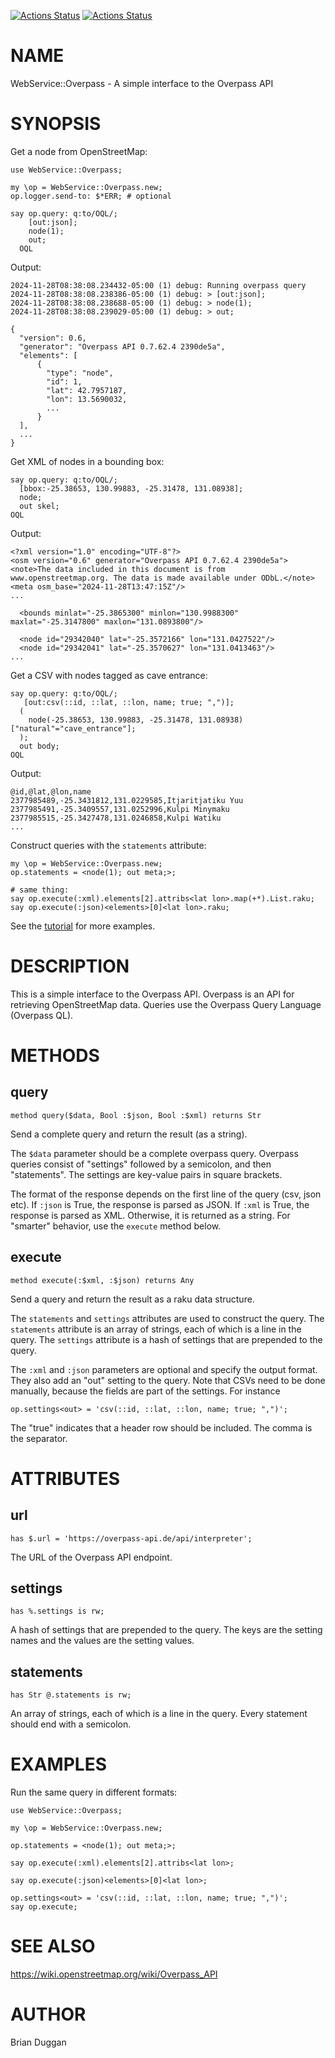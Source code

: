 [![Actions Status](https://github.com/bduggan/raku-webservice-overpass/actions/workflows/linux.yml/badge.svg)](https://github.com/bduggan/raku-webservice-overpass/actions/workflows/linux.yml)
[![Actions Status](https://github.com/bduggan/raku-webservice-overpass/actions/workflows/macos.yml/badge.svg)](https://github.com/bduggan/raku-webservice-overpass/actions/workflows/macos.yml)

NAME
====

WebService::Overpass - A simple interface to the Overpass API

SYNOPSIS
========

Get a node from OpenStreetMap:

    use WebService::Overpass;

    my \op = WebService::Overpass.new;
    op.logger.send-to: $*ERR; # optional

    say op.query: q:to/OQL/;
        [out:json];
        node(1);
        out;
      OQL

Output:

    2024-11-28T08:38:08.234432-05:00 (1) debug: Running overpass query
    2024-11-28T08:38:08.238386-05:00 (1) debug: > [out:json];
    2024-11-28T08:38:08.238688-05:00 (1) debug: > node(1);
    2024-11-28T08:38:08.239029-05:00 (1) debug: > out;

    {
      "version": 0.6,
      "generator": "Overpass API 0.7.62.4 2390de5a",
      "elements": [
          {
            "type": "node",
            "id": 1,
            "lat": 42.7957187,
            "lon": 13.5690032,
            ...
          }
      ],
      ...
    }

Get XML of nodes in a bounding box:

    say op.query: q:to/OQL/;
      [bbox:-25.38653, 130.99883, -25.31478, 131.08938];
      node;
      out skel;
    OQL

Output:

    <?xml version="1.0" encoding="UTF-8"?>
    <osm version="0.6" generator="Overpass API 0.7.62.4 2390de5a">
    <note>The data included in this document is from www.openstreetmap.org. The data is made available under ODbL.</note>
    <meta osm_base="2024-11-28T13:47:15Z"/>
    ...

      <bounds minlat="-25.3865300" minlon="130.9988300" maxlat="-25.3147800" maxlon="131.0893800"/>

      <node id="29342040" lat="-25.3572166" lon="131.0427522"/>
      <node id="29342041" lat="-25.3570627" lon="131.0413463"/>
    ...

Get a CSV with nodes tagged as cave entrance:

    say op.query: q:to/OQL/;
       [out:csv(::id, ::lat, ::lon, name; true; ",")];
      (
        node(-25.38653, 130.99883, -25.31478, 131.08938)["natural"="cave_entrance"];
      );
      out body;
    OQL

Output:

    @id,@lat,@lon,name
    2377985489,-25.3431812,131.0229585,Itjaritjatiku Yuu
    2377985491,-25.3409557,131.0252996,Kulpi Minymaku
    2377985515,-25.3427478,131.0246858,Kulpi Watiku
    ...

Construct queries with the `statements` attribute:

    my \op = WebService::Overpass.new;
    op.statements = <node(1); out meta;>;

    # same thing:
    say op.execute(:xml).elements[2].attribs<lat lon>.map(+*).List.raku;
    say op.execute(:json)<elements>[0]<lat lon>.raku;

See the [tutorial](https://osm-queries.ldodds.com/tutorial/index.html) for more examples.

DESCRIPTION
===========

This is a simple interface to the Overpass API. Overpass is an API for retrieving OpenStreetMap data. Queries use the Overpass Query Language (Overpass QL).

METHODS
=======

query
-----

    method query($data, Bool :$json, Bool :$xml) returns Str

Send a complete query and return the result (as a string).

The `$data` parameter should be a complete overpass query. Overpass queries consist of "settings" followed by a semicolon, and then "statements". The settings are key-value pairs in square brackets.

The format of the response depends on the first line of the query (csv, json etc). If `:json` is True, the response is parsed as JSON. If `:xml` is True, the response is parsed as XML. Otherwise, it is returned as a string. For "smarter" behavior, use the `execute` method below.

execute
-------

    method execute(:$xml, :$json) returns Any

Send a query and return the result as a raku data structure.

The `statements` and `settings` attributes are used to construct the query. The `statements` attribute is an array of strings, each of which is a line in the query. The `settings` attribute is a hash of settings that are prepended to the query.

The `:xml` and `:json` parameters are optional and specify the output format. They also add an "out" setting to the query. Note that CSVs need to be done manually, because the fields are part of the settings. For instance

    op.settings<out> = 'csv(::id, ::lat, ::lon, name; true; ",")';

The "true" indicates that a header row should be included. The comma is the separator.

ATTRIBUTES
==========

url
---

    has $.url = 'https://overpass-api.de/api/interpreter';

The URL of the Overpass API endpoint.

settings
--------

    has %.settings is rw;

A hash of settings that are prepended to the query. The keys are the setting names and the values are the setting values.

statements
----------

    has Str @.statements is rw;

An array of strings, each of which is a line in the query. Every statement should end with a semicolon.

EXAMPLES
========

Run the same query in different formats:

    use WebService::Overpass;

    my \op = WebService::Overpass.new;

    op.statements = <node(1); out meta;>;

    say op.execute(:xml).elements[2].attribs<lat lon>;

    say op.execute(:json)<elements>[0]<lat lon>;

    op.settings<out> = 'csv(::id, ::lat, ::lon, name; true; ",")';
    say op.execute;

SEE ALSO
========

https://wiki.openstreetmap.org/wiki/Overpass_API

AUTHOR
======

Brian Duggan

